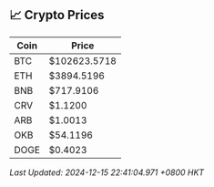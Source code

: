 ## 📈 Crypto Prices

| Coin | Price |
| ---- | ----- |
| BTC | $102623.5718 |
| ETH | $3894.5196 |
| BNB | $717.9106 |
| CRV | $1.1200 |
| ARB | $1.0013 |
| OKB | $54.1196 |
| DOGE | $0.4023 |

_Last Updated: 2024-12-15 22:41:04.971 +0800 HKT_